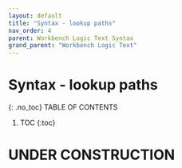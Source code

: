 ```yaml
---
layout: default
title: "Syntax - lookup paths"
nav_order: 4
parent: Workbench Logic Text Syntax
grand_parent: "Workbench Logic Text"
---
```

# Syntax - lookup paths
{: .no_toc}
TABLE OF CONTENTS
1. TOC
{:toc}

# UNDER CONSTRUCTION


